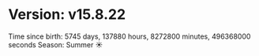# Version: v15.8.22
Time since birth: 5745 days, 137880 hours, 8272800 minutes, 496368000 seconds
Season: Summer ☀️

